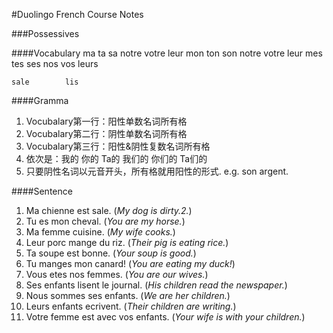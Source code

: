 #Duolingo French Course Notes

###Possessives

####Vocabulary
    ma        ta        sa        notre        votre        leur
    mon        ton        son        notre        votre        leur
    mes        tes        ses        nos        vos        leurs        
    
    sale        lis

####Gramma
1. Vocubalary第一行：阳性单数名词所有格
2. Vocubalary第二行：阴性单数名词所有格
3. Vocubalary第三行：阳性&阴性复数名词所有格
4. 依次是：我的 你的 Ta的  我们的  你们的 Ta们的
5. 只要阴性名词以元音开头，所有格就用阳性的形式. e.g. son argent.

####Sentence
1. Ma chienne est sale. (*My dog is dirty.2.*)
2. Tu es mon cheval. (*You are my horse.*)
3. Ma femme cuisine. (*My wife cooks.*)
4. Leur porc mange du riz. (*Their pig is eating rice.*)
5. Ta soupe est bonne. (*Your soup is good.*)
6. Tu manges mon canard! (*You are eating my duck!*)
7. Vous etes nos femmes. (*You are our wives.*)
8. Ses enfants lisent le journal. (*His children read the newspaper.*)
9. Nous sommes ses enfants. (*We are her children.*)
10. Leurs enfants ecrivent. (*Their children are writing.*)
11. Votre femme est avec vos enfants. (*Your wife is with your children.*)
